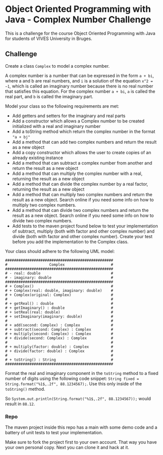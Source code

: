 # Object Oriented Programming with Java - Complex Number Challenge

This is a challenge for the course Object Oriented Programming with Java for students of VIVES University in Bruges.

## Challenge

Create a class `Complex` to model a complex number.

A complex number is a number that can be expressed in the form `a + bi`, where a and b are real numbers, and `i` is a solution of the equation `x^2 = −1`, which is called an imaginary number because there is no real number that satisfies this equation. For the complex number `a + bi`, `a` is called the real part, and `b` is called the imaginary part.

Model your class so the following requirements are met:

* Add getters and setters for the imaginary and real parts
* Add a constructor which allows a Complex number to be created initialized with a real and imaginary number
* Add a toString method which return the complex number in the format `"a + bj"`
* Add a method that can add two complex numbers and return the result as a new object
* Add a copy constructor which allows the user to create copies of an already existing instance
* Add a method that can subtract a complex number from another and return the result as a new object
* Add a method that can multiply the complex number with a real, returning the result as a new object
* Add a method that can divide the complex number by a real factor, returning the result as a new object
* Add a method that can multiply two complex numbers and return the result as a new object. Search online if you need some info on how to multiply two complex numbers.
* Add a method that can divide two complex numbers and return the result as a new object. Search online if you need some info on how to divide two complex numbers.
* Add tests to the maven project found below to test your implementation of subtract, multiply (both with factor and other complex number) and divide (both with factor and other complex number). Create your test before you add the implementation to the Complex class.

Your class should adhere to the following UML model:

```text
#################################################
#                   Complex                     #
#################################################
# - real: double                                #  
# - imaginary: double                           #
#################################################
# + Complex()                                   #
# + Complex(real: double, imaginary: double)    #
# + Complex(original: Complex)                  #
#                                               #
# + getReal() : double                          #
# + getImaginary() : double                     #
# + setReal(real: double)                       #
# + setImaginary(imaginary: double)             #
#                                               #
# + add(second: Complex) : Complex              #
# + subtract(second: Complex) : Complex         #
# + multiply(second: Complex) : Complex         #
# + divide(second: Complex) : Complex           #
#                                               #
# + multiply(factor: double) : Complex          #
# + divide(factor: double) : Complex            #
#                                               #
# + toString() : String                         #
#################################################
```

Format the real and imaginary component in the `toString` method to a fixed number of digits using the following code snippet: `String fixed = String.format("%1$,.2f", 88.1234567);`. Use this only inside of the `toString()` method.

So `System.out.println(String.format("%1$,.2f", 88.1234567));` would result in `88.12`.

### Repo

The maven project inside this repo has a main with some demo code and a battery of unit tests to test your implementation.

Make sure to fork the project first to your own account. That way you have your own personal copy. Next you can clone it and hack at it.